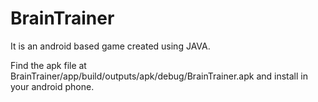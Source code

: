 # BrainTrainer
It is an android based game created using JAVA.

Find the apk file at BrainTrainer/app/build/outputs/apk/debug/BrainTrainer.apk and install in your android phone.
